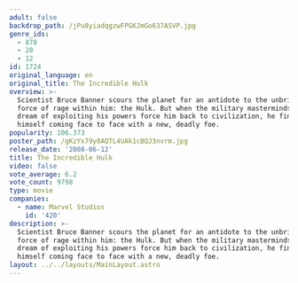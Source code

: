 ```yaml
---
adult: false
backdrop_path: /jPu8yiadqgzwFPGKJmGo637ASVP.jpg
genre_ids:
  - 878
  - 28
  - 12
id: 1724
original_language: en
original_title: The Incredible Hulk
overview: >-
  Scientist Bruce Banner scours the planet for an antidote to the unbridled
  force of rage within him: the Hulk. But when the military masterminds who
  dream of exploiting his powers force him back to civilization, he finds
  himself coming face to face with a new, deadly foe.
popularity: 106.373
poster_path: /gKzYx79y0AQTL4UAk1cBQJ3nvrm.jpg
release_date: '2008-06-12'
title: The Incredible Hulk
video: false
vote_average: 6.2
vote_count: 9798
type: movie
companies:
  - name: Marvel Studios
    id: '420'
description: >-
  Scientist Bruce Banner scours the planet for an antidote to the unbridled
  force of rage within him: the Hulk. But when the military masterminds who
  dream of exploiting his powers force him back to civilization, he finds
  himself coming face to face with a new, deadly foe.
layout: ../../layouts/MainLayout.astro
---
```


